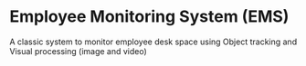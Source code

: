 # Employee Monitoring System (EMS)
A classic system to monitor employee desk space using Object tracking and Visual processing (image and video)
